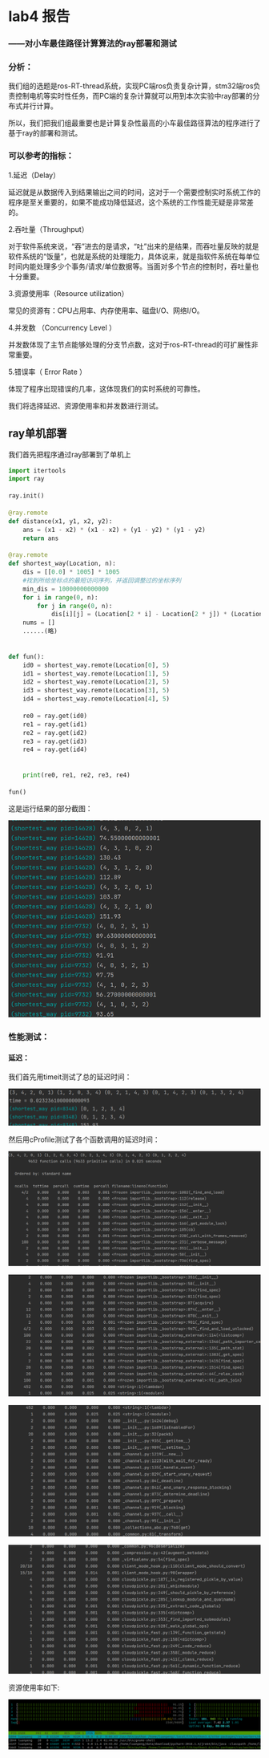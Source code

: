 # lab4 报告

### ——对小车最佳路径计算算法的ray部署和测试



### 分析：

我们组的选题是ros-RT-thread系统，实现PC端ros负责复杂计算，stm32端ros负责控制电机等实时性任务，而PC端的复杂计算就可以用到本次实验中ray部署的分布式并行计算。

所以，我们把我们组最重要也是计算复杂性最高的小车最佳路径算法的程序进行了基于ray的部署和测试。

### 可以参考的指标：

1.延迟（Delay）

延迟就是从数据传入到结果输出之间的时间，这对于一个需要控制实时系统工作的程序是至关重要的，如果不能成功降低延迟，这个系统的工作性能无疑是非常差的。

2.吞吐量（Throughput）

对于软件系统来说，“吞”进去的是请求，“吐”出来的是结果，而吞吐量反映的就是软件系统的“饭量”，也就是系统的处理能力，具体说来，就是指软件系统在每单位时间内能处理多少个事务/请求/单位数据等。当面对多个节点的控制时，吞吐量也十分重要。

3.资源使用率（Resource utilization）

常见的资源有：CPU占用率、内存使用率、磁盘I/O、网络I/O。

4.并发数 （Concurrency Level ）

并发数体现了主节点能够处理的分支节点数，这对于ros-RT-thread的可扩展性非常重要。

5.错误率（ Error Rate ）

体现了程序出现错误的几率，这体现我们的实时系统的可靠性。



我们将选择延迟、资源使用率和并发数进行测试。

## ray单机部署

我们首先把程序通过ray部署到了单机上

```python
import itertools
import ray

ray.init()

@ray.remote
def distance(x1, y1, x2, y2):
    ans = (x1 - x2) * (x1 - x2) + (y1 - y2) * (y1 - y2)
    return ans

@ray.remote
def shortest_way(Location, n):
    dis = [[0.0] * 1005] * 1005
    #找到所给坐标点的最短访问序列，并返回调整过的坐标序列
    min_dis = 10000000000000
    for i in range(0, n):
        for j in range(0, n):
            dis[i][j] = (Location[2 * i] - Location[2 * j]) * (Location[2 * i] - Location[2 * j]) + (Location[2 * i + 1] - Location[2 * j + 1]) * (Location[2 * i + 1] - Location[2 * j + 1])
    nums = []
    ......(略)
    
    
def fun():
    id0 = shortest_way.remote(Location[0], 5)
    id1 = shortest_way.remote(Location[1], 5)
    id2 = shortest_way.remote(Location[2], 5)
    id3 = shortest_way.remote(Location[3], 5)
    id4 = shortest_way.remote(Location[4], 5)

    re0 = ray.get(id0)
    re1 = ray.get(id1)
    re2 = ray.get(id2)
    re3 = ray.get(id3)
    re4 = ray.get(id4)


    print(re0, re1, re2, re3, re4)

fun()
```



这是运行结果的部分截图：

![1654910556933](./pics/1654910556933.png)



### 性能测试：

#### 延迟：

我们首先用timeit测试了总的延迟时间：

![1654910797957](./pics/1654910797957.png)



然后用cProfile测试了各个函数调用的延迟时间：

![1654906521338](./pics/1654906521338.png)

![1654906540909](./pics/1654906540909.png)

![1654906553863](./pics/1654906553863.png)

![1654906568401](./pics/1654906568401.png)



资源使用率如下:

![1654915805537](./pics/1654915805537.png)




